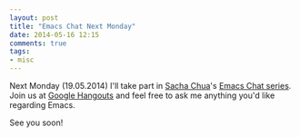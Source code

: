 ```yaml
---
layout: post
title: "Emacs Chat Next Monday"
date: 2014-05-16 12:15
comments: true
tags:
- misc
---
```


Next Monday (19.05.2014) I'll take part in
[Sacha Chua](http://sachachua.com/blog/)'s
[Emacs Chat series](http://sachachua.com/blog/emacs-chat/).  Join us
at
[Google Hangouts](https://plus.google.com/events/cgqo5hbafehh5ohptpn8uusld4o)
and feel free to ask me anything you'd like regarding Emacs.

See you soon!
